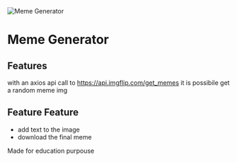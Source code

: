 <img src="https://api.giuseppevignanello.com/storage/public/uploads/KlEHtZBa0axYtWFUJcp9bchwHuk0iN68h596pvEE.png" alt="Meme Generator">

# Meme Generator
## Features

with an axios api call to https://api.imgflip.com/get_memes it is possibile get a random meme img 

## Feature Feature 
- add text to the image
- download the final meme 

Made for education purpouse 
